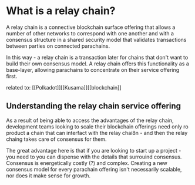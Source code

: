 # What is a relay chain?
A relay chain is a connective blockchain surface offering that allows a number of other networks to correspond with one another and with a consensus structure in a shared security model that validates transactions between parties on connected parachains. 

In this way - a relay chain is a transaction later for chains that don't want to build their own consensus model. A relay chain offers this functionality as a base-layer, allowing parachains to concentrate on their service offering first.

related to: [[Polkadot]][[Kusama]][[blockchain]]

## Understanding the relay chain service offering

As a result of being able to access the advantages of the relay chain, development teams looking to scale their blockchain offerings need only ro product a chain that can interfact with the relay chai8n - and then the relay chaing takes care of consensus for them.

The great advantage here is that if you are looking to start up a project - you need to you can dispense with the details that surrouind consensus. Consensus is energetically costly (?) and complex. Creating a new consensus model for every parachain offering isn't necessarily scalable, nor does it make sense for growth.
